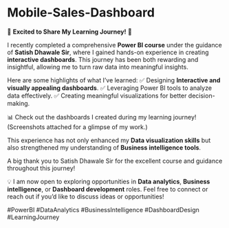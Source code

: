# Mobile-Sales-Dashboard
🌟 **Excited to Share My Learning Journey!** 🌟 

I recently completed a comprehensive **Power BI course** under the guidance of **Satish Dhawale Sir**, where I gained hands-on experience in creating **interactive dashboards**. This journey has been both rewarding and insightful, allowing me to turn raw data into meaningful insights. 

Here are some highlights of what I’ve learned: 
✅ Designing **Interactive and visually appealing dashboards**. 
✅ Leveraging Power BI tools to analyze data effectively. 
✅ Creating meaningful visualizations for better decision-making. 

📊 Check out the dashboards I created during my learning journey! (Screenshots attached for a glimpse of my work.) 

This experience has not only enhanced my **Data visualization skills** but also strengthened my understanding of **Business intelligence tools**. 

A big thank you to Satish Dhawale Sir for the excellent course and guidance throughout this journey! 

💡 I am now open to exploring opportunities in **Data analytics**, **Business intelligence**, or **Dashboard development** roles. Feel free to connect or reach out if you’d like to discuss ideas or opportunities! 

#PowerBI #DataAnalytics #BusinessIntelligence #DashboardDesign #LearningJourney
